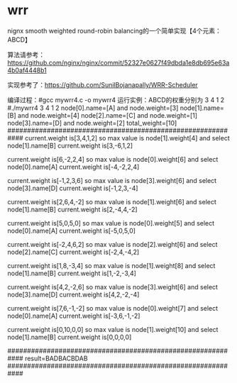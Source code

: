 # wrr
nignx smooth weighted round-robin balancing的一个简单实现【4个元素：ABCD】

算法请参考：https://github.com/nginx/nginx/commit/52327e0627f49dbda1e8db695e63a4b0af4448b1

实现参考了：https://github.com/SunilBojanapally/WRR-Scheduler

编译过程：#gcc mywrr4.c -o mywrr4
运行实例：ABCD的权重分别为 3 4 1 2
#./mywrr4 3 4 1 2
node[0].name=[A] and node.weight=[3]
node[1].name=[B] and node.weight=[4]
node[2].name=[C] and node.weight=[1]
node[3].name=[D] and node.weight=[2]
total_weight=[10]
############################################################
current.weight is[3,4,1,2] so max value is node[1].weight[4] and select node[1].name[B]
current.weight is[3,-6,1,2]

current.weight is[6,-2,2,4] so max value is node[0].weight[6] and select node[0].name[A]
current.weight is[-4,-2,2,4]

current.weight is[-1,2,3,6] so max value is node[3].weight[6] and select node[3].name[D]
current.weight is[-1,2,3,-4]

current.weight is[2,6,4,-2] so max value is node[1].weight[6] and select node[1].name[B]
current.weight is[2,-4,4,-2]

current.weight is[5,0,5,0] so max value is node[0].weight[5] and select node[0].name[A]
current.weight is[-5,0,5,0]

current.weight is[-2,4,6,2] so max value is node[2].weight[6] and select node[2].name[C]
current.weight is[-2,4,-4,2]

current.weight is[1,8,-3,4] so max value is node[1].weight[8] and select node[1].name[B]
current.weight is[1,-2,-3,4]

current.weight is[4,2,-2,6] so max value is node[3].weight[6] and select node[3].name[D]
current.weight is[4,2,-2,-4]

current.weight is[7,6,-1,-2] so max value is node[0].weight[7] and select node[0].name[A]
current.weight is[-3,6,-1,-2]

current.weight is[0,10,0,0] so max value is node[1].weight[10] and select node[1].name[B]
current.weight is[0,0,0,0]

############################################################
result=BADBACBDAB
############################################################
